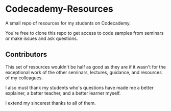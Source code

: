 # Codecademy-Resources
A small repo of resources for my students on Codecademy.

You're free to clone this repo to get access to code samples from seminars or make issues and ask questions.

## Contributors

This set of resources wouldn't be half as good as they are if it wasn't for the exceptional work of the other seminars, lectures, guidance, and resources of my colleagues.

I also must thank my students who's questions have made me a better explainer, a better teacher, and a better learner myself.

I extend my sincerest thanks to all of them.
